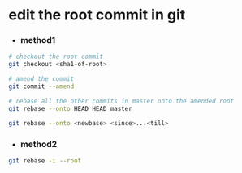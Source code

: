 # edit the root commit in git

- ### method1
>
```bash
# checkout the root commit
git checkout <sha1-of-root>

# amend the commit
git commit --amend

# rebase all the other commits in master onto the amended root
git rebase --onto HEAD HEAD master  

git rebase --onto <newbase> <since>...<till>
```

- ### method2
```bash
git rebase -i --root
```
